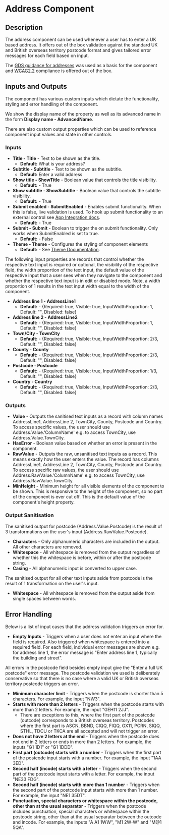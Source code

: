 # Address Component

## Description

The address component can be used whenever a user has to enter a UK based address. It offers out of the box validation against the standard UK and British overseas territory postcode format and gives tailored error messages for each field based on input.

The [GDS guidance for addresses](https://design-system.service.gov.uk/patterns/addresses/) was used as a basis for the component and [WCAG2.2](https://www.w3.org/WAI/WCAG22/Understanding/) compliance is offered out of the box.

## Inputs and Outputs

The component has various custom inputs which dictate the functionality, styling and error handling of the component.

We show the display name of the property as well as its advanced name in the form **Display name - AdvancedName**.

There are also custom output properties which can be used to reference component input values and state in other controls.

### Inputs

- **Title - Title** - Text to be shown as the title.
    - **Default:** What is your address?
- **Subtitle - Subtitle** - Text to be shown as the subtitle.
    - **Default:** Enter a valid address
- **Show title - ShowTitle** - Boolean value that controls the title visibility.
    - **Default:** - True
- **Show subtitle - ShowSubtitle** - Boolean value that controls the subtitle visibility.
    - **Default:** - True
- **Submit enabled - SubmitEnabled** - Enables submit functionality. When this is false, live validation is used. To hook up submit functionality to an external control see [App Integration docs](./../AppIntegration.md).
    - **Default:** - True
- **Submit - Submit** - Boolean to trigger the on submit functionality. Only works when SubmitEnabled is set to true.
    - **Default:** - False
- **Theme - Theme** - Configures the styling of component elements
    - **Default:** - See [Theme Documentation](../Theme.md).

The following input properties are records that control whether the respective text input is required or optional, the visibility of the respective field, the width proportion of the text input, the default value of the respective input that a user sees when they navigate to the component and whether the respective text input is in edit or disabled mode. Note, a width proportion of 1 results in the text input width equal to the width of the component.

- **Address line 1 - AddressLine1** 
    - **Default:** - {Required: true, Visible: true, InputWidthProportion: 1, Default: "", Disabled: false}
- **Address line 2 - AddressLine2**
    - **Default:** - {Required: true, Visible: true, InputWidthProportion: 1, Default: "", Disabled: false}
- **Town/City - TownCity**
    - **Default:** - {Required: true, Visible: true, InputWidthProportion: 2/3, Default: "", Disabled: false}
- **County - County**
    - **Default:** - {Required: true, Visible: true, InputWidthProportion: 2/3, Default: "", Disabled: false}
- **Postcode - Postcode**
    - **Default:** - {Required: true, Visible: true, InputWidthProportion: 1/3, Default: "", Disabled: false}
- **Country - Country**
    - **Default:** - {Required: true, Visible: true, InputWidthProportion: 2/3, Default: "", Disabled: false}

### Outputs
- **Value** - Outputs the sanitised text inputs as a record with column names AddressLine1, AddressLine 2, TownCity, County, Postcode and Country. To access specific values, the user should use Address.Value.'ColumnName' e.g. to access TownCity, use Address.Value.TownCity.
- **HasError** - Boolean value based on whether an error is present in the component.
- **RawValue** - Outputs the raw, unsanitised text inputs as a record. This means exactly how the user enters the value. The record has columns AddressLine1, AddressLine 2, TownCity, County, Postcode and Country. To access specific raw values, the user should use Address.RawValue.'ColumnName' e.g. to access TownCity, use Address.RawValue.TownCity.
- **MinHeight** - Minimum height for all visible elements of the component to be shown. This is responsive to the height of the component, so no part of the component is ever cut off. This is the default value of the component's height property.

### Output Sanitisation

The sanitised output for postcode (Address.Value.Postcode) is the result of 3 transformations on the user's input (Address.RawValue.Postcode).

- **Characters** - Only alphanumeric characters are included in the output. All other characters are removed.
- **Whitespace** - All whitespace is removed from the output regardless of whether this the whitespace is before, within or after the postcode string.
- **Casing** - All alphanumeric input is converted to upper case.

The sanitised output for all other text inputs aside from postcode is the result of 1 transformation on the user's input.

- **Whitespace** - All whitespace is removed from the output aside from single spaces between words.

## Error Handling

Below is a list of input cases that the address validation triggers an error for.

- **Empty Inputs** - Triggers when a user does not enter an input where the field is required. Also triggered when whitespace is entered into a required field. For each field, individual error messages are shown e.g. for address line 1, the error message is "Enter address line 1, typically the building and street".

All errors in the postcode field besides empty input give the "Enter a full UK postcode" error message. The postcode validation we used is deliberately conservative so that there is no case where a valid UK or British overseas territory postcode triggers an error.

- **Minimum character limit** - Triggers when the postcode is shorter than 5 characters. For example, the input "NW3".
- **Starts with more than 2 letters** - Triggers when the postcode starts with more than 2 letters. For example, the input "GEH11 2JJ".
    - There are exceptions to this, where the first part of the postcode (outcode) corresponds to a British overseas territory. Postcodes where the first part is ASCN, BBND, CIQQ, FIQQ, GX11, PCRN, SIQQ, STHL, TDCU or TKCA are all accepted and will not trigger an error.
- **Does not have 2 letters at the end** - Triggers when the postcode does not end in 2 letters or ends in more than 2 letters. For example, the inputs "G1 1D1" or "G1 1DDD".
- **First part (outcode) starts with a number** - Triggers when the first part of the postcode input starts with a number. For example, the input "1AA 3ED".
- **Second half (incode) starts with a letter** - Triggers when the second part of the postcode input starts with a letter. For example, the input "NE33 FDG".
- **Second half (incode) starts with more than 1 number** - Triggers when the second part of the postcode input starts with more than 1 number. For example, the input "NE1 35DT".
- **Punctuation, special characters or whitespace within the postcode, other than at the usual separator** - Triggers when the postcode includes punctuation, special characters or whitespace within the postcode string, other than at the usual separator between the outcode and incode. For example, the inputs "A A1 1WW", "M1 2W-W" and "M@1 5QA".
